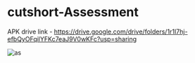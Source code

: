 # cutshort-Assessment
APK drive link - https://drive.google.com/drive/folders/1r1I7hj-efbQyOFqilYFKc7eaJ9V0wKFc?usp=sharing

![as](https://user-images.githubusercontent.com/59159355/181786274-cc35fa9b-09d6-4e92-8006-c3e0528d1019.png)
